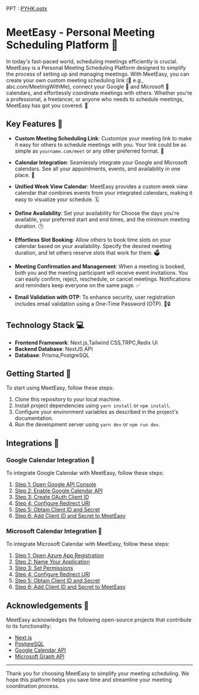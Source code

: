 PPT : [PYHK.pptx](https://github.com/Yash-1511/meeteasy_v1/files/12841044/PYHK.pptx)

# MeetEasy - Personal Meeting Scheduling Platform 📅

In today's fast-paced world, scheduling meetings efficiently is crucial. MeetEasy is a Personal Meeting Scheduling Platform designed to simplify the process of setting up and managing meetings. With MeetEasy, you can create your own custom meeting scheduling link (🔗 e.g., abc.com/MeetingWithMe), connect your Google 📆 and Microsoft 📅 calendars, and effortlessly coordinate meetings with others. Whether you're a professional, a freelancer, or anyone who needs to schedule meetings, MeetEasy has got you covered. 🚀

## Key Features 🌟

- **Custom Meeting Scheduling Link**: Customize your meeting link to make it easy for others to schedule meetings with you. Your link could be as simple as `yourname.com/meet` or any other preferred format. 🔗

- **Calendar Integration**: Seamlessly integrate your Google and Microsoft calendars. See all your appointments, events, and availability in one place. 📆

- **Unified Week View Calendar**: MeetEasy provides a custom week view calendar that combines events from your integrated calendars, making it easy to visualize your schedule. 🗓️

- **Define Availability**: Set your availability for Choose the days you're available, your preferred start and end times, and the minimum meeting duration. 🕒

- **Effortless Slot Booking**: Allow others to book time slots on your calendar based on your availability. Specify the desired meeting duration, and let others reserve slots that work for them. 🗳️

- **Meeting Confirmation and Management**: When a meeting is booked, both you and the meeting participant will receive event invitations. You can easily confirm, reject, reschedule, or cancel meetings. Notifications and reminders keep everyone on the same page. ✅

- **Email Validation with OTP**: To enhance security, user registration includes email validation using a One-Time Password (OTP). 📧🔒

## Technology Stack 💻

- **Frontend Framework**: Next.js,Tailwind CSS,TRPC,Redix UI
- **Backend Database**: NextJS API
- **Database**: Prisma,PostgreSQL

## Getting Started 🚀

To start using MeetEasy, follow these steps:

1. Clone this repository to your local machine.
2. Install project dependencies using `yarn install` or `npm install`.
3. Configure your environment variables as described in the project's documentation.
4. Run the development server using `yarn dev` or `npm run dev`.

## Integrations 🔌

### Google Calendar Integration 📆

To integrate Google Calendar with MeetEasy, follow these steps:

1. [Step 1: Open Google API Console](link-to-step-1)
2. [Step 2: Enable Google Calendar API](link-to-step-2)
3. [Step 3: Create OAuth Client ID](link-to-step-3)
4. [Step 4: Configure Redirect URI](link-to-step-4)
5. [Step 5: Obtain Client ID and Secret](link-to-step-5)
6. [Step 6: Add Client ID and Secret to MeetEasy](link-to-step-6)

### Microsoft Calendar Integration 📅

To integrate Microsoft Calendar with MeetEasy, follow these steps:

1. [Step 1: Open Azure App Registration](link-to-step-1)
2. [Step 2: Name Your Application](link-to-step-2)
3. [Step 3: Set Permissions](link-to-step-3)
4. [Step 4: Configure Redirect URI](link-to-step-4)
5. [Step 5: Obtain Client ID and Secret](link-to-step-5)
6. [Step 6: Add Client ID and Secret to MeetEasy](link-to-step-6)

## Acknowledgements 🙏

MeetEasy acknowledges the following open-source projects that contribute to its functionality:

- [Next.js](https://nextjs.org/)
- [PostgreSQL](https://www.postgresql.org/)
- [Google Calendar API](https://developers.google.com/calendar)
- [Microsoft Graph API](https://docs.microsoft.com/en-us/graph/)

---

Thank you for choosing MeetEasy to simplify your meeting scheduling. We hope this platform helps you save time and streamline your meeting coordination process.

